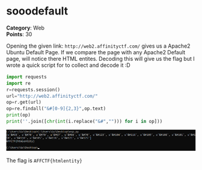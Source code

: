# sooodefault

**Category**: Web \
**Points**: 30

Opening the given link: `http://web2.affinityctf.com/` gives us a Apache2 Ubuntu
Default Page.
If we compare the page with any Apache2 Default page, will notice there HTML
entites. Decoding this will give us the flag but I wrote a quick script for
to collect and decode it :D
```python
import requests
import re
r=requests.session()
url="http://web2.affinityctf.com/"
op=r.get(url)
op=re.findall("&#[0-9]{2,3}",op.text)
print(op)
print(''.join([chr(int(i.replace("&#",""))) for i in op]))
```
![script](script.png)

The flag is `AFFCTF{htmlentity}`
